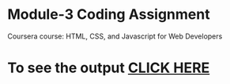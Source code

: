

# Module-3 Coding Assignment

Coursera course: HTML, CSS, and Javascript for Web Developers

# To see the output [CLICK HERE](https://raw.githack.com/patil98priyanka/HTML-CSS-JAVASCRIPT/main/Assignments/Module_3/index.html)

